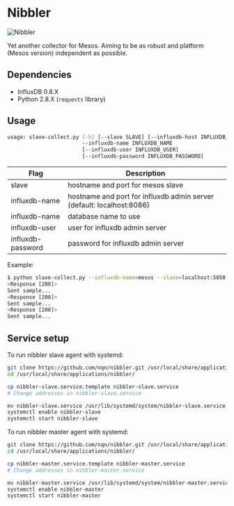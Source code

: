# Nibbler

![Nibbler](http://vignette4.wikia.nocookie.net/en.futurama/images/c/cb/210_nibbler-satisfied.gif)

Yet another collector for Mesos. Aiming to be as robust and platform (Mesos version) independent as possible.

## Dependencies

 - InfluxDB 0.8.X
 - Python 2.8.X (`requests` library)

## Usage

```bash
usage: slave-collect.py [-h] [--slave SLAVE] [--influxdb-host INFLUXDB_HOST]
                        --influxdb-name INFLUXDB_NAME
                        [--influxdb-user INFLUXDB_USER]
                        [--influxdb-password INFLUXDB_PASSWORD]
```

<table>
<thead>
<th>Flag</th>
<th>Description</th>
</thead>
<tr>
<td>slave</td>
<td>hostname and port for mesos slave</td>
</tr>
<tr>
<td>influxdb-name</td>
<td>hostname and port for influxdb admin server (default: localhost:8086)</td>
</tr>
<tr>
<td>influxdb-name</td>
<td>database name to use</td>
</tr>
<tr>
<td>influxdb-user</td>
<td>user for influxdb admin server</td>
</tr>
<tr>
<td>influxdb-password</td>
<td>password for influxdb admin server</td>
</tr>
</table>

Example:

```bash
$ python slave-collect.py --influxdb-name=mesos --slave=localhost:5050
<Response [200]>
Sent sample...
<Response [200]>
Sent sample...
<Response [200]>
Sent sample...
```

## Service setup

To run nibbler slave agent with systemd:

```bash
git clone https://github.com/nqn/nibbler.git /usr/local/share/applications/nibbler/
cd /usr/local/share/applications/nibbler/

cp nibbler-slave.service.template nibbler-slave.service
# Change addresses in nibbler-slave.service

mv nibbler-slave.service /usr/lib/systemd/system/nibbler-slave.service
systemctl enable nibbler-slave
systemctl start nibbler-slave
```

To run nibbler master agent with systemd:

```bash
git clone https://github.com/nqn/nibbler.git /usr/local/share/applications/nibbler/
cd /usr/local/share/applications/nibbler/

cp nibbler-master.service.template nibbler-master.service
# Change addresses in nibbler-master.service

mv nibbler-master.service /usr/lib/systemd/system/nibbler-master.service
systemctl enable nibbler-master
systemctl start nibbler-master
```
